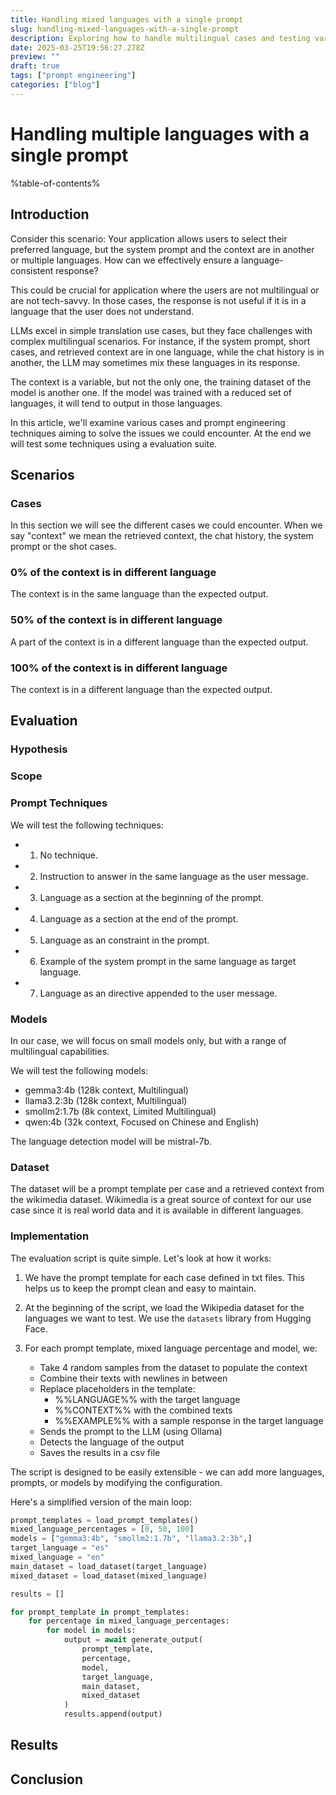 ```yaml
---
title: Handling mixed languages with a single prompt
slug: handling-mixed-languages-with-a-single-prompt
description: Exploring how to handle multilingual cases and testing various prompt engineering approaches
date: 2025-03-25T19:56:27.278Z
preview: ""
draft: true
tags: ["prompt engineering"]
categories: ["blog"]
---
```


# Handling multiple languages with a single prompt

%table-of-contents%

## Introduction

Consider this scenario: Your application allows users to select their preferred language, but the system prompt and the context are in
another or multiple languages. How can we effectively ensure a language-consistent response?

This could be crucial for application where the users are not multilingual or are not tech-savvy. In those cases, the response is not useful if it is in a language that the user does not understand.

LLMs excel in simple translation use cases, but they face challenges with complex multilingual scenarios. For instance, if the system prompt, short cases, and retrieved context are in one language, while the chat history is in another, the LLM may sometimes mix these languages in its response.

The context is a variable, but not the only one, the training dataset of the model is another one. If the model was trained with a reduced set of languages, it will tend to output in those languages.

In this article, we'll examine various cases and prompt engineering techniques aiming to solve the issues we could encounter. At the end we will test some techniques using a evaluation suite.

## Scenarios

### Cases

In this section we will see the different cases we could encounter. When we say "context" we mean the retrieved context, the chat history, the system prompt or the shot cases.

### 0% of the context is in different language

The context is in the same language than the expected output.

### 50% of the context is in different language

A part of the context is in a different language than the expected output.

### 100% of the context is in different language

The context is in a different language than the expected output.

## Evaluation

### Hypothesis

### Scope

### Prompt Techniques

We will test the following techniques:

- 1. No technique.
- 2. Instruction to answer in the same language as the user message.
- 3. Language as a section at the beginning of the prompt.
- 4. Language as a section at the end of the prompt.
- 5. Language as an constraint in the prompt.
- 6. Example of the system prompt in the same language as target language.
- 7. Language as an directive appended to the user message.

### Models

In our case, we will focus on small models only, but with a range of multilingual capabilities.

We will test the following models:

- gemma3:4b (128k context, Multilingual)
- llama3.2:3b (128k context, Multilingual)
- smollm2:1.7b (8k context, Limited Multilingual)
- qwen:4b (32k context, Focused on Chinese and English)

The language detection model will be mistral-7b.

### Dataset

The dataset will be a prompt template per case and a retrieved context from the wikimedia dataset. Wikimedia is a great source of context for our use case since it is real world data and it is available in different languages.

### Implementation

The evaluation script is quite simple. Let's look at how it works:

1. We have the prompt template for each case defined in txt files. This helps us to keep the prompt clean and easy to maintain.

2. At the beginning of the script, we load the Wikipedia dataset for the languages we want to test. We use the `datasets` library from Hugging Face.

3. For each prompt template, mixed language percentage and model, we:
   - Take 4 random samples from the dataset to populate the context
   - Combine their texts with newlines in between
   - Replace placeholders in the template:
     - %%LANGUAGE%% with the target language
     - %%CONTEXT%% with the combined texts
     - %%EXAMPLE%% with a sample response in the target language
   - Sends the prompt to the LLM (using Ollama)
   - Detects the language of the output
   - Saves the results in a csv file

The script is designed to be easily extensible - we can add more languages, prompts, or models by modifying the configuration.

Here's a simplified version of the main loop:

```python
prompt_templates = load_prompt_templates()
mixed_language_percentages = [0, 50, 100]
models = ["gemma3:4b", "smollm2:1.7b", "llama3.2:3b",]
target_language = "es"
mixed_language = "en"
main_dataset = load_dataset(target_language)
mixed_dataset = load_dataset(mixed_language)

results = []

for prompt_template in prompt_templates:
    for percentage in mixed_language_percentages:
        for model in models:
            output = await generate_output(
                prompt_template,
                percentage,
                model,
                target_language,
                main_dataset,
                mixed_dataset
            )
            results.append(output)
```

## Results

## Conclusion
